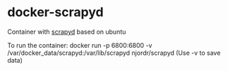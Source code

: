 # docker-scrapyd

Container with [scrapyd](https://github.com/scrapy/scrapyd) based on ubuntu

To run the container: docker run -p 6800:6800 -v /var/docker_data/scrapyd:/var/lib/scrapyd njordr/scrapyd (Use -v to save data)
